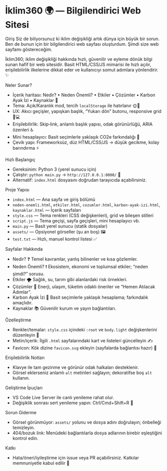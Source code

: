 İklim360 🌍 — Bilgilendirici Web Sitesi
======================================

Giriş
Siz de biliyorsunuz ki iklim değişikliği artık dünya için büyük bir sorun. Ben de bunun için bir bilgilendirici web sayfası oluşturdum. Şimdi size web sayfamı göstereceğim.

İklim360; iklim değişikliği hakkında hızlı, güvenilir ve eyleme dönük bilgi sunan hafif bir web sitesidir. Basit HTML/CSS/JS mimarisi ile hızlı açılır, erişilebilirlik ilkelerine dikkat eder ve kullanıcıyı somut adımlara yönlendirir. ✨

Neler Sunar?
- İçerik haritası: Nedir? • Neden Önemli? • Etkiler • Çözümler • Karbon Ayak İzi • Kaynaklar 🧭
- Tema: Açık/Karanlık mod, tercih `localStorage` ile hatırlanır 🌞🌙
- UX: Akıcı geçişler, yapışkan başlık, “Yukarı dön” butonu, responsive grid 📱💻
- Erişilebilirlik: Skip‑link, anlamlı başlık yapısı, odak görünürlüğü, ARIA özenleri ♿️
- Mini hesaplayıcı: Basit seçimlerle yaklaşık CO2e farkındalığı 🧮
- Çevik yapı: Frameworksüz, düz HTML/CSS/JS → düşük gecikme, kolay barındırma ⚡️

Hızlı Başlangıç
- Gereksinim: Python 3 (yerel sunucu için)
- Çalıştır: `python main.py` → `http://127.0.0.1:8000/` 🚀
- Alternatif: `index.html` dosyasını doğrudan tarayıcıda açabilirsiniz.

Proje Yapısı
- `index.html` — Ana sayfa ve giriş bölümü
- `neden-onemli.html`, `etkiler.html`, `cozumler.html`, `karbon-ayak-izi.html`, `kaynaklar.html` — İçerik sayfaları
- `style.css` — Tema renkleri (CSS değişkenleri), grid ve bileşen stilleri
- `script.js` — Tema geçişi, sayfa geçişleri, mini hesaplayıcı vb.
- `main.py` — Basit yerel sunucu (statik dosyalar)
- `assets/` — Opsiyonel görseller (şu an boş) 🖼️
- `test.txt` — Hızlı, manuel kontrol listesi ✅

Sayfalar Hakkında
- Nedir? ❓ Temel kavramlar, yanlış bilinenler ve kısa gözlemler.
- Neden Önemli? ❗️ Ekosistem, ekonomi ve toplumsal etkiler; “neden şimdi?” sorusu.
- Etkiler 🌪️ Sağlık, su, tarım gibi alanlardaki risk örnekleri.
- Çözümler 🌱 Enerji, ulaşım, tüketim odaklı öneriler ve “Hemen Atılacak Adımlar”.
- Karbon Ayak İzi 🦶 Basit seçimlerle yaklaşık hesaplama; farkındalık amaçlıdır.
- Kaynaklar 📚 Güvenilir kurum ve yayın bağlantıları.

Özelleştirme
- Renkler/temalar: `style.css` içindeki `:root` ve `body.light` değişkenlerini düzenleyin 🎨
- Metin/içerik: İlgili `.html` sayfalarındaki kart ve listeleri güncelleyin ✍️
- Favicon: Kök dizine `favicon.svg` ekleyin (sayfalarda bağlantısı hazır) 🔖

Erişilebilirlik Notları
- Klavye ile tam gezinme ve görünür odak halkaları desteklenir.
- Görsel eklerseniz anlamlı `alt` metinleri sağlayın; dekoratifse boş `alt` kullanın.

Geliştirme İpuçları
- VS Code Live Server ile canlı yenileme rahat olur.
- Değişiklik sonrası sert yenileme yapın: Ctrl/Cmd+Shift+R 🧹

Sorun Giderme
- Görsel görünmüyor: `assets/` yolunu ve dosya adını doğrulayın; önbelleği temizleyin.
- 404/bozuk link: Menüdeki bağlantılarla dosya adlarının birebir eşleştiğini kontrol edin.

Katkı
- Hata/öneri/iyileştirme için issue veya PR açabilirsiniz. Katkılar memnuniyetle kabul edilir 🙌

